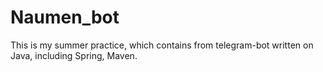 # Naumen_bot
This is my summer practice, which contains from telegram-bot written on Java, including Spring, Maven.
